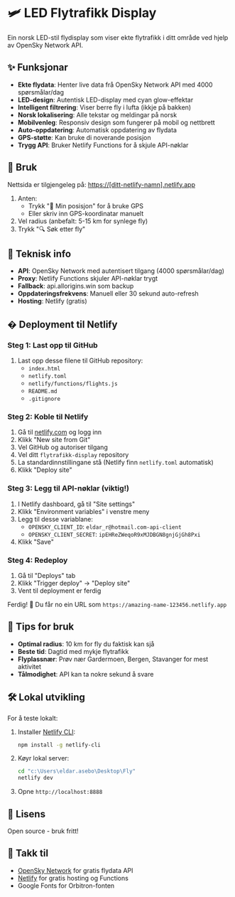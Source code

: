 # 🛩️ LED Flytrafikk Display

Ein norsk LED-stil flydisplay som viser ekte flytrafikk i ditt område ved hjelp av OpenSky Network API.

## ✨ Funksjonar

- **Ekte flydata**: Henter live data frå OpenSky Network API med 4000 spørsmålar/dag
- **LED-design**: Autentisk LED-display med cyan glow-effektar
- **Intelligent filtrering**: Viser berre fly i lufta (ikkje på bakken)
- **Norsk lokalisering**: Alle tekstar og meldingar på norsk
- **Mobilvenleg**: Responsiv design som fungerer på mobil og nettbrett
- **Auto-oppdatering**: Automatisk oppdatering av flydata
- **GPS-støtte**: Kan bruke di noverande posisjon
- **Trygg API**: Bruker Netlify Functions for å skjule API-nøklar

## 🚀 Bruk

Nettsida er tilgjengeleg på: [https://[ditt-netlify-namn].netlify.app](https://[ditt-netlify-namn].netlify.app)

1. Anten:
   - Trykk "📍 Min posisjon" for å bruke GPS
   - Eller skriv inn GPS-koordinatar manuelt
2. Vel radius (anbefalt: 5-15 km for synlege fly)
3. Trykk "🔍 Søk etter fly"

## 🔧 Teknisk info

- **API**: OpenSky Network med autentisert tilgang (4000 spørsmålar/dag)
- **Proxy**: Netlify Functions skjuler API-nøklar trygt
- **Fallback**: api.allorigins.win som backup
- **Oppdateringsfrekvens**: Manuell eller 30 sekund auto-refresh
- **Hosting**: Netlify (gratis)

## � Deployment til Netlify

### Steg 1: Last opp til GitHub
1. Last opp desse filene til GitHub repository:
   - `index.html`
   - `netlify.toml`
   - `netlify/functions/flights.js`
   - `README.md`
   - `.gitignore`

### Steg 2: Koble til Netlify
1. Gå til [netlify.com](https://netlify.com) og logg inn
2. Klikk "New site from Git"
3. Vel GitHub og autoriser tilgang
4. Vel ditt `flytrafikk-display` repository
5. La standardinnstillingane stå (Netlify finn `netlify.toml` automatisk)
6. Klikk "Deploy site"

### Steg 3: Legg til API-nøklar (viktig!)
1. I Netlify dashboard, gå til "Site settings"
2. Klikk "Environment variables" i venstre meny
3. Legg til desse variablane:
   - `OPENSKY_CLIENT_ID`: `eldar_r@hotmail.com-api-client`
   - `OPENSKY_CLIENT_SECRET`: `ipEHReZWeqoR9xMJDBGN8gnjGjGh8Pxi`
4. Klikk "Save"

### Steg 4: Redeploy
1. Gå til "Deploys" tab
2. Klikk "Trigger deploy" → "Deploy site"
3. Vent til deployment er ferdig

Ferdig! 🎉 Du får no ein URL som `https://amazing-name-123456.netlify.app`

## 📱 Tips for bruk

- **Optimal radius**: 10 km for fly du faktisk kan sjå
- **Beste tid**: Dagtid med mykje flytrafikk
- **Flyplassnær**: Prøv nær Gardermoen, Bergen, Stavanger for mest aktivitet
- **Tålmodighet**: API kan ta nokre sekund å svare

## 🛠️ Lokal utvikling

For å teste lokalt:

1. Installer [Netlify CLI](https://docs.netlify.com/cli/get-started/):
   ```bash
   npm install -g netlify-cli
   ```

2. Køyr lokal server:
   ```bash
   cd "c:\Users\eldar.asebo\Desktop\Fly"
   netlify dev
   ```

3. Opne `http://localhost:8888`

## 📄 Lisens

Open source - bruk fritt!

## 🙏 Takk til

- [OpenSky Network](https://opensky-network.org/) for gratis flydata API
- [Netlify](https://netlify.com/) for gratis hosting og Functions
- Google Fonts for Orbitron-fonten
